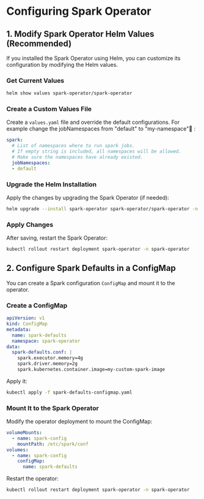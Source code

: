 # Configuring Spark Operator

## 1. Modify Spark Operator Helm Values (Recommended)
If you installed the Spark Operator using Helm, you can customize its configuration by modifying the Helm values.

### Get Current Values
```sh
helm show values spark-operator/spark-operator
```

### Create a Custom Values File
Create a `values.yaml` file and override the default configurations. For example change the jobNamespaces from "default" to "my-namespace"🤗 :

```yaml
spark:
  # List of namespaces where to run spark jobs.
  # If empty string is included, all namespaces will be allowed.
  # Make sure the namespaces have already existed.
  jobNamespaces:
  - default
```

### Upgrade the Helm Installation
Apply the changes by upgrading the Spark Operator (if needed):

```sh
helm upgrade --install spark-operator spark-operator/spark-operator -n spark-operator --values values.yaml
```

### Apply Changes
After saving, restart the Spark Operator:

```sh
kubectl rollout restart deployment spark-operator -n spark-operator
```

## 2. Configure Spark Defaults in a ConfigMap
You can create a Spark configuration `ConfigMap` and mount it to the operator.

### Create a ConfigMap
```yaml
apiVersion: v1
kind: ConfigMap
metadata:
  name: spark-defaults
  namespace: spark-operator
data:
  spark-defaults.conf: |
    spark.executor.memory=4g
    spark.driver.memory=2g
    spark.kubernetes.container.image=my-custom-spark-image
```

Apply it:

```sh
kubectl apply -f spark-defaults-configmap.yaml
```

### Mount It to the Spark Operator
Modify the operator deployment to mount the ConfigMap:

```yaml
volumeMounts:
  - name: spark-config
    mountPath: /etc/spark/conf
volumes:
  - name: spark-config
    configMap:
      name: spark-defaults
```

Restart the operator:

```sh
kubectl rollout restart deployment spark-operator -n spark-operator
```
